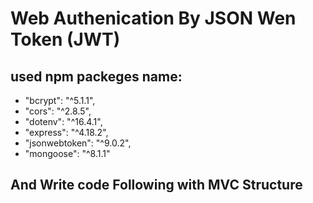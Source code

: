 # Web Authenication By JSON Wen Token (JWT)
## used npm packeges name:
- "bcrypt": "^5.1.1",
- "cors": "^2.8.5",
- "dotenv": "^16.4.1",
- "express": "^4.18.2",
- "jsonwebtoken": "^9.0.2",
- "mongoose": "^8.1.1"

## And Write code Following with MVC Structure
